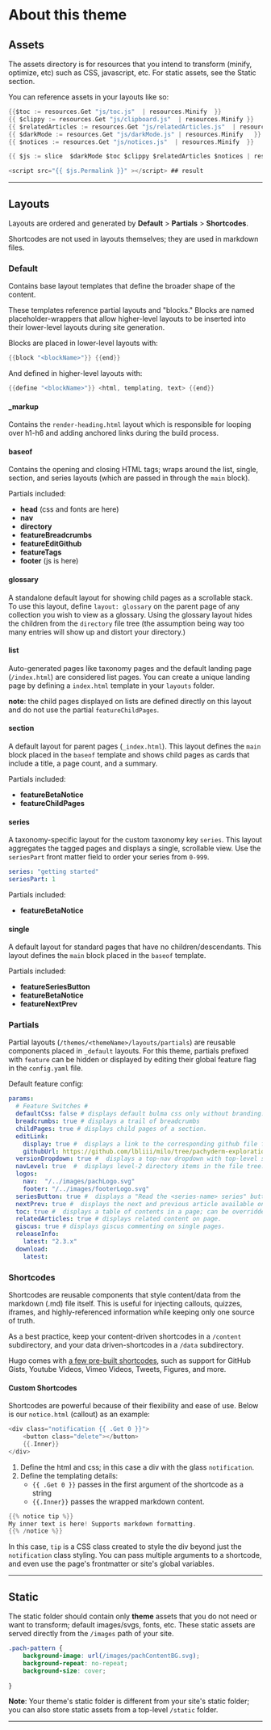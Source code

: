# About this theme

## Assets 

The assets directory is for resources that you intend to transform (minify, optimize, etc) such as CSS, javascript, etc. For static assets, see the Static section.

 You can reference assets in your layouts like so:

```go 
{{$toc := resources.Get "js/toc.js"  | resources.Minify  }}
{{ $clippy := resources.Get "js/clipboard.js"  | resources.Minify }}
{{ $relatedArticles := resources.Get "js/relatedArticles.js"  | resources.Minify }}
{{ $darkMode := resources.Get "js/darkMode.js" | resources.Minify   }}
{{ $notices := resources.Get "js/notices.js"  | resources.Minify  }}

{{ $js := slice  $darkMode $toc $clippy $relatedArticles $notices | resources.Concat "js/bundle.js"}}

<script src="{{ $js.Permalink }}" ></script> ## result 
```

---

## Layouts

Layouts are ordered and generated by **Default** > **Partials** > **Shortcodes**.

Shortcodes are not used in layouts themselves; they are used in markdown files.

### Default 

Contains base layout templates that define the broader shape of the content. 

These templates reference partial layouts and "blocks." Blocks are named placeholder-wrappers that allow higher-level layouts to be inserted into their lower-level layouts during site generation.  

Blocks are placed in lower-level layouts with:

```go
{{block "<blockName>"}} {{end}}
```

And defined in higher-level layouts with:

```go
{{define "<blockName>"}} <html, templating, text> {{end}}
```

#### _markup 

Contains the `render-heading.html` layout which is responsible for looping over h1-h6 and adding anchored links during the build process. 

#### baseof 

Contains the opening and closing HTML tags; wraps around the list, single, section, and series layouts (which are passed in through the `main` block). 

Partials included: 

- **head** (css and fonts are here)
- **nav**
- **directory**
- **featureBreadcrumbs**
- **featureEditGithub**
- **featureTags**
- **footer** (js is here)

#### glossary 

A standalone default layout for showing child pages as a scrollable stack. To use this layout, define `layout: glossary` on the parent page of any collection you wish to view as a glossary. Using the glossary layout hides the children from the `directory` file tree (the assumption being way too many entries will show up and distort your directory.)

#### list 

Auto-generated pages like taxonomy pages and the default landing page (`/index.html`) are considered list pages. You can create a unique landing page by defining a `index.html` template in your `layouts` folder.

**note**: the child pages displayed on lists are defined directly on this layout and do not use the partial `featureChildPages`.

#### section 

A default layout for parent pages (`_index.html`).  This layout defines the `main` block placed in the `baseof` template and shows child pages as cards that include a title, a page count, and a summary.

Partials included:

- **featureBetaNotice**
- **featureChildPages**

#### series 

A taxonomy-specific layout for the custom taxonomy key `series`. This layout aggregates the tagged pages and displays a single, scrollable view. Use the `seriesPart` front matter field to order your series from `0-999`.

```yaml
series: "getting started"
seriesPart: 1
```

Partials included:

- **featureBetaNotice**

#### single 

A default layout for standard pages that have no children/descendants. This layout defines the `main` block placed in the `baseof` template. 
 
Partials included: 

- **featureSeriesButton**
- **featureBetaNotice**
- **featureNextPrev**

### Partials 

Partial layouts (`/themes/<themeName>/layouts/partials`) are reusable components placed in `_default` layouts. For this theme, partials prefixed with `feature` can be hidden or displayed by editing their global feature flag in the `config.yaml` file.

Default feature config: 

```yaml
params:
  # Feature Switches #
  defaultCss: false # displays default bulma css only without branding.
  breadcrumbs: true # displays a trail of breadcrumbs
  childPages: true # displays child pages of a section.
  editLink: 
    display: true #  displays a link to the corresponding github file for a given page; githubUrl must be set.
    githubUrl: https://github.com/lbliii/milo/tree/pachyderm-explorations/content/  # should end with content/
  versionDropdown: true #  displays a top-nav dropdown with top-level sections served as versioned documentation. 
  navLevel: true  #  displays level-2 directory items in the file tree.
  logos:
    nav:  "/../images/pachLogo.svg"
    footer: "/../images/footerLogo.svg"
  seriesButton: true #  displays a "Read the <series-name> series" button at the bottom of a page with a series listed.
  nextPrev: true #  displays the next and previous article available on single page.
  toc: true #  displays a table of contents in a page; can be overridden by individual page settings. (WIP)
  relatedArticles: true # displays related content on page.
  giscus: true # displays giscus commenting on single pages. 
  releaseInfo:
    latest: "2.3.x"
  download:
    latest: 
```

### Shortcodes 

Shortcodes are reusable components that style content/data from the markdown (.md) file itself. This is useful for injecting callouts, quizzes, iframes, and highly-referenced information while keeping only one source of truth.  

As a best practice, keep your content-driven shortcodes in a `/content` subdirectory, and your data driven-shortcodes in a `/data` subdirectory. 

Hugo comes with [a few pre-built shortcodes](https://gohugo.io/content-management/shortcodes/), such as support for GitHub Gists, Youtube Videos, Vimeo Videos, Tweets, Figures, and more. 

#### Custom Shortcodes 

Shortcodes are powerful because of their flexibility and ease of use. Below is our `notice.html` (callout) as an example:

```go
<div class="notification {{ .Get 0 }}">
    <button class="delete"></button>
    {{.Inner}}
</div>
```

1. Define the html and css; in this case a div with the glass `notification`.
2. Define the templating details:
   -  `{{ .Get 0 }}` passes in the first argument of the shortcode as a string
   -  `{{.Inner}}` passes the wrapped markdown content.

```go 
{{% notice tip %}}
My inner text is here! Supports markdown formatting.
{{% /notice %}}
```

In this case, `tip` is a CSS class created to style the div beyond just the `notification` class styling. You can pass multiple arguments to a shortcode, and even use the page's frontmatter or site's global variables. 

--- 

## Static

The static folder should contain only **theme** assets that you do not need or want to transform; default images/svgs, fonts, etc. These static assets are served directly from the `/images` path of your site.

```css
.pach-pattern {
    background-image: url(/images/pachContentBG.svg);
    background-repeat: no-repeat;
    background-size: cover;
    
}
```

**Note**: Your theme's static folder is different from your site's static folder; you can also store static assets from a top-level `/static` folder. 

---

